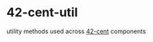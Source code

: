 42-cent-util
============

utility methods used across [42-cent](http://www.example.com) components
